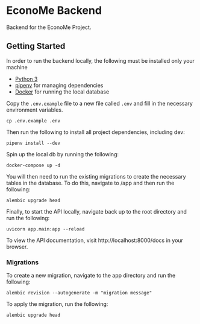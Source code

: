 # EconoMe Backend

Backend for the EconoMe Project.

## Getting Started

In order to run the backend locally, the following must be installed only your machine

- [Python 3](https://www.python.org/downloads/)
- [pipenv](https://pypi.org/project/pipenv/) for managing dependencies
- [Docker](https://docs.docker.com/get-docker/) for running the local database

Copy the `.env.example` file to a new file called `.env` and fill in the necessary environment variables.

```shell
cp .env.example .env
```

Then run the following to install all project dependencies, including dev:

```shell
pipenv install --dev
```

Spin up the local db by running the following:

```shell
docker-compose up -d
```

You will then need to run the existing migrations to create the necessary tables in the database. To do this, navigate
to /app and then run the
following:

```shell
alembic upgrade head
```

Finally, to start the API locally, navigate back up to the root directory and run the following:

```shell
uvicorn app.main:app --reload
```

To view the API documentation, visit http://localhost:8000/docs in your browser.

### Migrations

To create a new migration, navigate to the app directory and run the following:

```shell
alembic revision --autogenerate -m "migration message"
```

To apply the migration, run the following:

```shell
alembic upgrade head
```